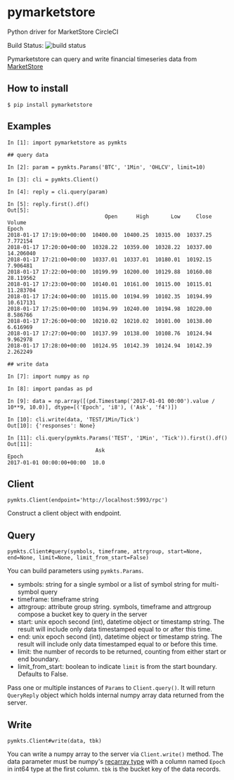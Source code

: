 # pymarketstore
Python driver for MarketStore CircleCI

Build Status: ![build status](https://circleci.com/gh/alpacahq/pymarketstore/tree/master.png?971fa5b1079e8af0568db6caf772132c54f04dc2)

Pymarketstore can query and write financial timeseries data from [MarketStore](https://github.com/alpacahq/marketstore)

## How to install

```
$ pip install pymarketstore
```

## Examples

```
In [1]: import pymarketstore as pymkts

## query data

In [2]: param = pymkts.Params('BTC', '1Min', 'OHLCV', limit=10)

In [3]: cli = pymkts.Client()

In [4]: reply = cli.query(param)

In [5]: reply.first().df()
Out[5]:
                               Open      High       Low     Close     Volume
Epoch
2018-01-17 17:19:00+00:00  10400.00  10400.25  10315.00  10337.25   7.772154
2018-01-17 17:20:00+00:00  10328.22  10359.00  10328.22  10337.00  14.206040
2018-01-17 17:21:00+00:00  10337.01  10337.01  10180.01  10192.15   7.906481
2018-01-17 17:22:00+00:00  10199.99  10200.00  10129.88  10160.08  28.119562
2018-01-17 17:23:00+00:00  10140.01  10161.00  10115.00  10115.01  11.283704
2018-01-17 17:24:00+00:00  10115.00  10194.99  10102.35  10194.99  10.617131
2018-01-17 17:25:00+00:00  10194.99  10240.00  10194.98  10220.00   8.586766
2018-01-17 17:26:00+00:00  10210.02  10210.02  10101.00  10138.00   6.616969
2018-01-17 17:27:00+00:00  10137.99  10138.00  10108.76  10124.94   9.962978
2018-01-17 17:28:00+00:00  10124.95  10142.39  10124.94  10142.39   2.262249

## write data

In [7]: import numpy as np

In [8]: import pandas as pd

In [9]: data = np.array([(pd.Timestamp('2017-01-01 00:00').value / 10**9, 10.0)], dtype=[('Epoch', 'i8'), ('Ask', 'f4')])

In [10]: cli.write(data, 'TEST/1Min/Tick')
Out[10]: {'responses': None}

In [11]: cli.query(pymkts.Params('TEST', '1Min', 'Tick')).first().df()
Out[11]:
                            Ask
Epoch
2017-01-01 00:00:00+00:00  10.0

```

## Client

`pymkts.Client(endpoint='http://localhost:5993/rpc')`

Construct a client object with endpoint.

## Query

`pymkts.Client#query(symbols, timeframe, attrgroup, start=None, end=None, limit=None, limit_from_start=False)`

You can build parameters using `pymkts.Params`.

- symbols: string for a single symbol or a list of symbol string for multi-symbol query
- timeframe: timeframe string
- attrgroup: attribute group string.  symbols, timeframe and attrgroup compose a bucket key to query in the server
- start: unix epoch second (int), datetime object or timestamp string. The result will include only data timestamped equal to or after this time.
- end: unix epoch second (int), datetime object or timestamp string.  The result will include only data timestamped equal to or before this time.
- limit: the number of records to be returned, counting from either start or end boundary.
- limit_from_start: boolean to indicate `limit` is from the start boundary.  Defaults to False.

Pass one or multiple instances of `Params` to `Client.query()`.  It will return `QueryReply` object which holds internal numpy array data returned from the server.

## Write

`pymkts.Client#write(data, tbk)`

You can write a numpy array to the server via `Client.write()` method.  The data parameter must be numpy's [recarray type](https://docs.scipy.org/doc/numpy-dev/reference/generated/numpy.recarray.html) with
a column named `Epoch` in int64 type at the first column.  `tbk` is the bucket key of the data records.

